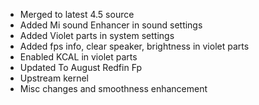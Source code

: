 - Merged to latest 4.5 source
- Added Mi sound Enhancer in sound settings
- Added Violet parts in system settings
- Added fps info, clear speaker, brightness in violet parts
- Enabled KCAL in violet parts
- Updated To August Redfin Fp
- Upstream kernel
- Misc changes and smoothness enhancement

 

